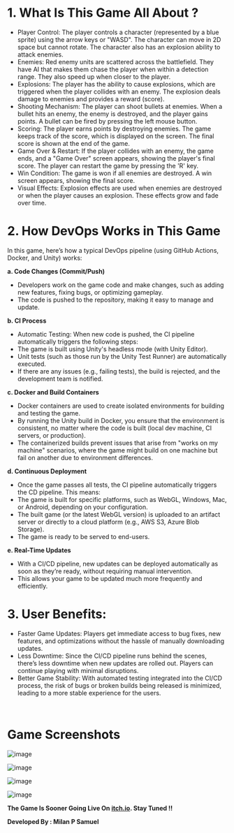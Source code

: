 **<H1>1. What Is This Game All About ?</H1>**

- Player Control: The player controls a character (represented by a blue sprite) using the arrow keys or "WASD". The character can move in 2D space but cannot rotate. The character also has an explosion ability to attack enemies.
- Enemies: Red enemy units are scattered across the battlefield. They have AI that makes them chase the player when within a detection range. They also speed up when closer to the player.
- Explosions: The player has the ability to cause explosions, which are triggered when the player collides with an enemy. The explosion deals damage to enemies and provides a reward (score).
- Shooting Mechanism: The player can shoot bullets at enemies. When a bullet hits an enemy, the enemy is destroyed, and the player gains points. A bullet can be fired by pressing the left mouse button.
- Scoring: The player earns points by destroying enemies. The game keeps track of the score, which is displayed on the screen. The final score is shown at the end of the game.
- Game Over & Restart: If the player collides with an enemy, the game ends, and a "Game Over" screen appears, showing the player's final score. The player can restart the game by pressing the 'R' key.
- Win Condition: The game is won if all enemies are destroyed. A win screen appears, showing the final score.
- Visual Effects: Explosion effects are used when enemies are destroyed or when the player causes an explosion. These effects grow and fade over time.

**<H1>2. How DevOps Works in This Game</H1>**

In this game, here’s how a typical DevOps pipeline (using GitHub Actions, Docker, and Unity) works:

**a. Code Changes (Commit/Push)**

- Developers work on the game code and make changes, such as adding new features, fixing bugs, or optimizing gameplay.
- The code is pushed to the repository, making it easy to manage and update.

**b. CI Process**

- Automatic Testing: When new code is pushed, the CI pipeline automatically triggers the following steps:
- The game is built using Unity's headless mode (with Unity Editor).
- Unit tests (such as those run by the Unity Test Runner) are automatically executed.
- If there are any issues (e.g., failing tests), the build is rejected, and the development team is notified.

**c. Docker and Build Containers**

- Docker containers are used to create isolated environments for building and testing the game.
- By running the Unity build in Docker, you ensure that the environment is consistent, no matter where the code is built (local dev machine, CI servers, or production).
- The containerized builds prevent issues that arise from "works on my machine" scenarios, where the game might build on one machine but fail on another due to environment differences.

**d. Continuous Deployment**

- Once the game passes all tests, the CI pipeline automatically triggers the CD pipeline. This means:
- The game is built for specific platforms, such as WebGL, Windows, Mac, or Android, depending on your configuration.
- The built game (or the latest WebGL version) is uploaded to an artifact server or directly to a cloud platform (e.g., AWS S3, Azure Blob Storage).
- The game is ready to be served to end-users.

**e. Real-Time Updates**

- With a CI/CD pipeline, new updates can be deployed automatically as soon as they’re ready, without requiring manual intervention.
- This allows your game to be updated much more frequently and efficiently.

**<H1>3. User Benefits:</H1>**

- Faster Game Updates: Players get immediate access to bug fixes, new features, and optimizations without the hassle of manually downloading updates.
- Less Downtime: Since the CI/CD pipeline runs behind the scenes, there’s less downtime when new updates are rolled out. Players can continue playing with minimal disruptions.
- Better Game Stability: With automated testing integrated into the CI/CD process, the risk of bugs or broken builds being released is minimized, leading to a more stable experience for the users.

<br>

**<H1>Game Screenshots</H1>**

![image](https://github.com/user-attachments/assets/6d2d5890-d076-454a-a0c4-fb2e0084ef36)

![image](https://github.com/user-attachments/assets/eac8ee47-111c-40cc-a90a-199574b0bbb6)

![image](https://github.com/user-attachments/assets/1e34e31f-ea66-4e67-a914-129ec37654c8)

![image](https://github.com/user-attachments/assets/5932ec8c-b349-4b72-ab81-c3b48dc619eb)

**The Game Is Sooner Going Live On [itch.io](https://itch.io/). Stay Tuned !!**

**Developed By : Milan P Samuel**
